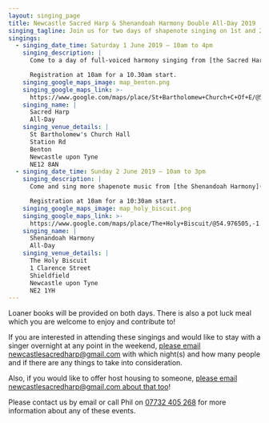 ```yaml
---
layout: singing_page
title: Newcastle Sacred Harp & Shenandoah Harmony Double All-Day 2019
singing_tagline: Join us for two days of shapenote singing on 1st and 2nd June 2019
singings:
  - singing_date_time: Saturday 1 June 2019 – 10am to 4pm
    singing_description: |
      Come to a day of full-voiced harmony singing from [the Sacred Harp](http://originalsacredharp.com)!

      Registration at 10am for a 10.30am start.
    singing_google_maps_image: map_benton.png
    singing_google_maps_link: >-
      https://www.google.com/maps/place/St+Bartholomew+Church+C+Of+E/@55.0160436,-1.5709061,17z/data=!4m5!3m4!1s0x487e71a0ae5804c9:0x4dde334a50fb75b6!8m2!3d55.0160436!4d-1.5687174?hl=en
    singing_name: |
      Sacred Harp
      All-Day
    singing_venue_details: |
      St Bartholomew's Church Hall
      Station Rd
      Benton
      Newcastle upon Tyne
      NE12 8AN
  - singing_date_time: Sunday 2 June 2019 – 10am to 3pm
    singing_description: |
      Come and sing more shapenote music from [the Shenandoah Harmony](http://www.shenandoahharmony.com)!

      Registration at 10am for a 10:30am start.
    singing_google_maps_image: map_holy_biscuit.png
    singing_google_maps_link: >-
      https://www.google.com/maps/place/The+Holy+Biscuit/@54.976505,-1.6013857,17z/data=!3m1!4b1!4m5!3m4!1s0x487e70c1372a7137:0x7162babf0d5a70ea!8m2!3d54.976505!4d-1.599197?hl=en
    singing_name: |
      Shenandoah Harmony
      All-Day
    singing_venue_details: |
      The Holy Biscuit
      1 Clarence Street
      Shieldfield
      Newcastle upon Tyne
      NE2 1YH
---
```

Loaner books will be provided on both days. There is also a pot luck meal which you are welcome to enjoy and contribute to!

If you are interested in attending these singings and would like to stay with a singer overnight at any point in the weekend, [please email newcastlesacredharp@gmail.com](mailto:newcastlesacredharp@gmail.com) with which night(s) and how many people and if there are any things to take into consideration.

Also, if you would like to offer host housing to someone, [please email newcastlesacredharp@gmail.com about that too](mailto:newcastlesacredharp@gmail.com)!

 Please contact us by email or call Phil on [07732 405 268](tel:+447732405268) for more information about any of these events.